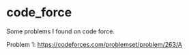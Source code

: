 # code_force
Some problems I found on code force.

Problem 1: https://codeforces.com/problemset/problem/263/A
